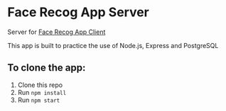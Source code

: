 # Face Recog App Server

Server for [Face Recog App Client](https://github.com/TerenceChew/face-recog-app-client)

This app is built to practice the use of Node.js, Express and PostgreSQL

## To clone the app:

1. Clone this repo
2. Run `npm install`
3. Run `npm start`
